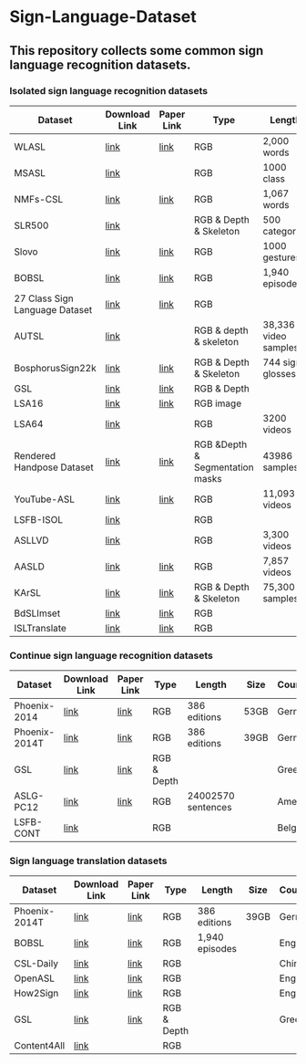 # Sign-Language-Dataset
## This repository collects some common sign language recognition datasets.
### Isolated sign language recognition datasets
| Dataset | Download Link | Paper Link | Type | Length | Size | Country |
|-----|-----|-----|-----|-----|-----|-----|
| WLASL |[link](https://dxli94.github.io/WLASL/)| [link](https://arxiv.org/pdf/1910.11006v2.pdf) | RGB |2,000 words | | America | 
| MSASL |[link](https://www.microsoft.com/en-us/research/project/ms-asl/)| | RGB | 1000 class | |  |
| NMFs-CSL |[link](https://ustc-slr.github.io/datasets/2020_nmfs_csl/)| [link](https://arxiv.org/abs/2110.05382) | RGB |1,067 words | | China | 
| SLR500 |[link](http://home.ustc.edu.cn/~hagjie/)|  | RGB & Depth & Skeleton  | 500 categories |  | China | 
| Slovo |[link](https://github.com/hukenovs/slovo)| [link](https://arxiv.org/abs/2305.14527) | RGB | 1000 gestures| 16 GB | Russia | 
| BOBSL |[link](https://www.robots.ox.ac.uk/~vgg/data/bobsl/)| [link](https://arxiv.org/abs/2208.02802) |RGB |1,940 episodes |  | England  | 
| 27 Class Sign Language Dataset |[link](https://www.kaggle.com/datasets/ardamavi/27-class-sign-language-dataset/data)| [link](https://arxiv.org/abs/2203.03859) |RGB| | 1G | America  | 
| AUTSL |[link](https://cvml.ankara.edu.tr/datasets/)| | RGB & depth & skeleton | 38,336 video samples |  | 
| BosphorusSign22k |[link](https://ogulcanozdemir.github.io/bosphorussign22k/)| [link](https://arxiv.org/pdf/2004.01283v2.pdf) |  RGB & Depth & Skeleton | 744 sign glosses |  |England  | 
| GSL |[link](https://zenodo.org/records/3941811)| [link](https://arxiv.org/abs/2007.12530) |RGB & Depth | | | Greece  | 
| LSA16 |[link](https://facundoq.github.io/datasets/lsa16/)|[link](https://arxiv.org/abs/2310.17427) |RGB image  |  | | Argentina  | 
| LSA64 |[link](https://facundoq.github.io/datasets/lsa64/)| |RGB  | 3200 videos | | Argentina  | 
| Rendered Handpose Dataset |[link](https://lmb.informatik.uni-freiburg.de/resources/datasets/RenderedHandposeDataset.en.html)|[link](https://lmb.informatik.uni-freiburg.de/projects/hand3d/) |RGB &Depth & Segmentation masks | 43986 samples | 7.1G | Argentina  | 
| YouTube-ASL |[link](https://github.com/google-research/google-research/tree/master/youtube_asl)| [link](https://arxiv.org/abs/2306.15162) |RGB  | 11,093 videos | | America  | 
| LSFB-ISOL |[link](https://lsfb.info.unamur.be/#dataset)|  |RGB  |  | | Belgium  | 
|ASLLVD |[link](https://www.bu.edu/asllrp/av/dai-asllvd.html)|  |RGB  | 3,300 videos | | America  | 
|AASLD|[link](https://www.bu.edu/asllrp/av/dai-asllvd.html)| [link](https://arxiv.org/abs/2301.11932) |RGB  | 7,857  videos | 5G  | America  | 
|KArSL|[link](https://hamzah-luqman.github.io/KArSL/)| [link](https://dl.acm.org/doi/10.1145/3423420#:~:text=Signs%20in%20KArSL%20database%20are,language%20recognition%20using%20this%20database) |RGB & Depth & Skeleton |  75,300 samples |  | Arabic  | 
|BdSLImset|[link](https://imruljubair.github.io/project/project-page.html#bdsl)| [link](https://arxiv.org/abs/1811.12813) |RGB  |  |   | Bangladesh  | 
|ISLTranslate|[link](https://github.com/Exploration-Lab/ISLTranslate?tab=readme-ov-file)| [link](https://arxiv.org/abs/2307.05440v1) |RGB  |  |   | India  | 


### Continue sign language recognition datasets

| Dataset | Download Link | Paper Link | Type |Length | Size | Country |
|-----|-----|-----|-----|-----|-----|-----|
| Phoenix-2014 |[link](https://www-i6.informatik.rwth-aachen.de/~koller/RWTH-PHOENIX/)| [link](https://www.sciencedirect.com/science/article/pii/S1077314215002088) |RGB|386 editions | 53GB | German  | 
| Phoenix-2014T |[link](https://www.microsoft.com/en-us/research/project/ms-asl/)| [link](https://ieeexplore.ieee.org/document/8578910)|RGB|386 editions | 39GB | German  | 
| GSL |[link](https://zenodo.org/records/3941811)| [link](https://arxiv.org/abs/2007.12530) |RGB & Depth | | | Greece  | 
| ASLG-PC12 |[link](https://achrafothman.net/site/english-asl-gloss-parallel-corpus-2012-aslg-pc12/)| [link](https://arxiv.org/abs/2306.15162) |RGB  | 24002570 sentences | | America  | 
| LSFB-CONT |[link](https://lsfb.info.unamur.be/#dataset)|  |RGB  |  | | Belgium  | 


### Sign language translation datasets

| Dataset | Download Link | Paper Link | Type |Length | Size | Country |
|-----|-----|-----|-----|-----|-----|-----|
| Phoenix-2014T |[link](https://www.microsoft.com/en-us/research/project/ms-asl/)| [link](https://ieeexplore.ieee.org/document/8578910)|RGB|386 editions | 39GB | German  | 
| BOBSL |[link](https://www.robots.ox.ac.uk/~vgg/data/bobsl/)| [link](https://arxiv.org/abs/2208.02802) |RGB|1,940 episodes |  | England  | 
| CSL-Daily |[link](https://ustc-slr.github.io/datasets/2021_csl_daily/)| [link](https://arxiv.org/abs/2105.12397) |RGB| |  | China  | 
| OpenASL |[link](https://github.com/chevalierNoir/OpenASL/)| [link](https://arxiv.org/abs/2205.12870) |RGB| |  | England  | 
| How2Sign |[link](https://how2sign.github.io/)| [link](https://arxiv.org/abs/2008.08143) |RGB| |  | England  | 
| GSL |[link](https://zenodo.org/records/3941811)| [link](https://arxiv.org/abs/2007.12530) |RGB & Depth | | | Greece  | 
| Content4All |[link](https://www.cvssp.org/data/c4a-news-corpus/)|  |RGB | | |   | 

